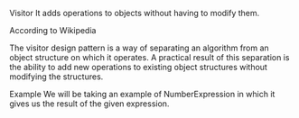 Visitor
It adds operations to objects without having to modify them.

According to Wikipedia

The visitor design pattern is a way of separating an algorithm from an object structure on which it operates. A practical result of this separation is the ability to add new operations to existing object structures without modifying the structures.

Example
We will be taking an example of NumberExpression in which it gives us the result of the given expression.